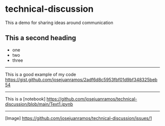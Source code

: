 # technical-discussion
This a demo for sharing ideas around communication 

## This a second heading

* one 
* two 
* three

-------------------------------------------

This is a good example of my code https://gist.github.com/josejuanramos/2adf6d8c5953fbf01d9bf348325beb54

-------------------------------------------

This is a [notebook] https://github.com/josejuanramos/technical-discussion/blob/main/Text1.ipynb

-------------------------------------------

[Image] https://github.com/josejuanramos/technical-discussion/issues/1
